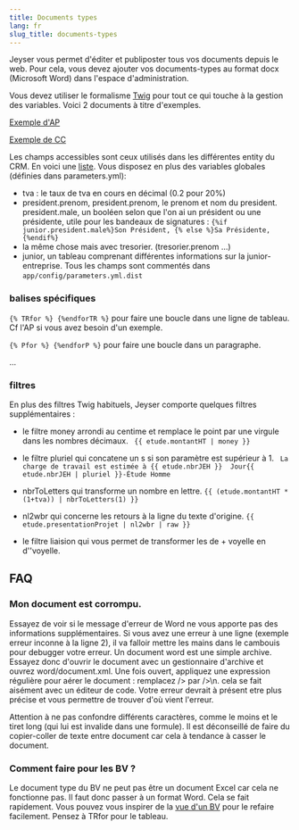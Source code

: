 ```yaml
---
title: Documents types
lang: fr
slug_title: documents-types
---
```


Jeyser vous permet d'éditer et publiposter tous vos documents depuis le web. Pour cela, vous devez ajouter vos documents-types au format docx (Microsoft Word) dans l'espace d'administration.

Vous devez utiliser le formalisme [Twig](http://twig.sensiolabs.org/) pour tout ce qui touche à la gestion des variables. Voici 2 documents à titre d'exemples.

[Exemple d'AP](https://github.com/in6pio/Incipio/files/12017/AP.docx)

[Exemple de CC](https://github.com/in6pio/Incipio/files/12018/CC.docx)

Les champs accessibles sont ceux utilisés dans les différentes entity du CRM. En voici une [liste](https://github.com/in6pio/Incipio/files/12024/dicoSuivi.txt). Vous disposez en plus des variables globales (définies dans parameters.yml):

 - tva : le taux de tva en cours en décimal (0.2 pour 20%)
 - president.prenom, president.prenom, le prenom et nom du president. president.male, un booléen selon que l'on ai un président ou une présidente, utile pour les bandeaux de signatures : `{%if junior.president.male%}Son Président, {% else %}Sa Présidente, {%endif%}`
 - la même chose mais avec tresorier. (tresorier.prenom ...)
 - junior, un tableau comprenant différentes informations sur la junior-entreprise. Tous les champs sont commentés dans `app/config/parameters.yml.dist`




### balises spécifiques

`{% TRfor %} {%endforTR %}` pour faire une boucle dans une ligne de tableau. Cf l'AP si vous avez besoin d'un exemple.

`{% Pfor %} {%endforP %}` pour faire une boucle dans un paragraphe.

...

### filtres
En plus des filtres Twig habituels, Jeyser comporte quelques filtres supplémentaires :


 - le filtre money arrondi au centime et remplace le point par une virgule dans les nombres décimaux. ` {{ etude.montantHT | money }}`
 
 - le filtre pluriel qui concatene un s si son paramètre est supérieur à 1. ` La charge de travail est estimée à {{ etude.nbrJEH }}  Jour{{ etude.nbrJEH | pluriel }}-Étude Homme`
 
 - nbrToLetters qui transforme un nombre en lettre. `{{ (etude.montantHT * (1+tva)) | nbrToLetters(1) }}`
 
 - nl2wbr qui concerne les retours à la ligne du texte d'origine. `{{ etude.presentationProjet | nl2wbr | raw }}`
 
 - le filtre liaision qui vous permet de transformer les de + voyelle en d''voyelle.


## FAQ

### Mon document est corrompu.

Essayez de voir si le message d'erreur de Word ne vous apporte pas des informations supplémentaires. Si vous avez une erreur à une ligne (exemple erreur inconne à la ligne 2), il va falloir mettre les mains dans le cambouis pour debugger votre erreur. Un document word est une simple archive. Essayez donc d'ouvrir le document avec un gestionnaire d'archive et ouvrez word/document.xml. Une fois ouvert, appliquez une expression régulière pour aérer le document : remplacez /> par />\n. cela se fait aisément avec un éditeur de code. Votre erreur devrait à présent etre plus précise et vous permettre de trouver d'où vient l'erreur. 

Attention à ne pas confondre différents caractères, comme le moins et le tiret long (qui lui est invalide dans une formule). Il est déconseillé de faire du copier-coller de texte entre document car cela à tendance à casser le document.


### Comment faire pour les BV ?

Le document type du BV ne peut pas être un document Excel car cela ne fonctionne pas. Il faut donc passer à un format Word. Cela se fait rapidement. Vous pouvez vous inspirer de la [vue d'un BV](https://github.com/n7consulting/Incipio/blob/master/src/Mgate/TresoBundle/Resources/views/BV/voir.html.twig) pour le refaire facilement. Pensez à TRfor pour le tableau.